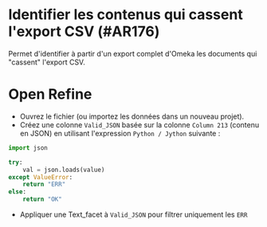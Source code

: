 # Identifier les contenus qui cassent l'export CSV (#AR176)

Permet d'identifier à partir d'un export complet d'Omeka les documents qui "cassent" l'export CSV.

# Open Refine

* Ouvrez le fichier (ou importez les données dans un nouveau projet).
* Créez une colonne `Valid_JSON` basée sur la colonne `Column 213` (contenu en JSON) en utilisant l'expression `Python / Jython` suivante :

``` Python
import json

try:
    val = json.loads(value)
except ValueError:
    return "ERR"
else:
    return "OK"
```

* Appliquer une Text_facet à `Valid_JSON` pour filtrer uniquement les `ERR`